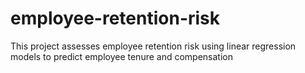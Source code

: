 # employee-retention-risk
This project assesses employee retention risk using linear regression models to predict employee tenure and compensation
